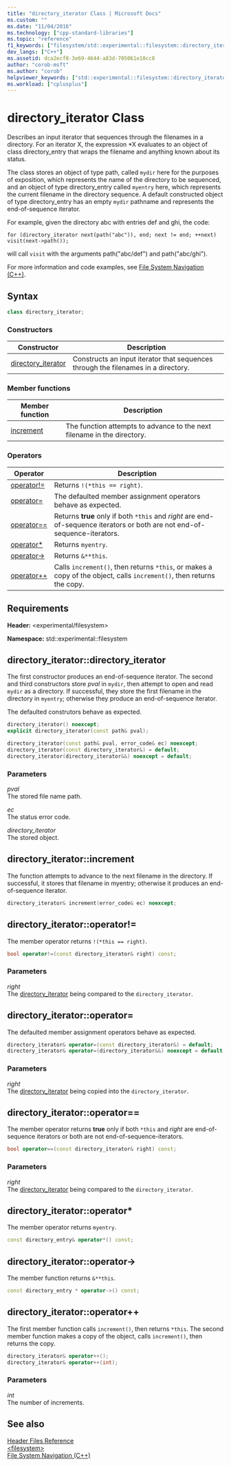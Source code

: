 ```yaml
---
title: "directory_iterator Class | Microsoft Docs"
ms.custom: ""
ms.date: "11/04/2016"
ms.technology: ["cpp-standard-libraries"]
ms.topic: "reference"
f1_keywords: ["filesystem/std::experimental::filesystem::directory_iterator", "filesystem/std::experimental::filesystem::_Directory_iterator::_Directory_iterator", "filesystem/std::experimental::filesystem::directory_iterator::directory_iterator", "filesystem/std::experimental::filesystem::directory_iterator::increment", "filesystem/std::experimental::filesystem::directory_iterator::operator=", "filesystem/std::experimental::filesystem::directory_iterator::operator==", "filesystem/std::experimental::filesystem::directory_iterator::operator!=", "filesystem/std::experimental::filesystem::directory_iterator::operator*", "filesystem/std::experimental::filesystem::directory_iterator::operator-&gt;", "filesystem/std::experimental::filesystem::directory_iterator::operator++"]
dev_langs: ["C++"]
ms.assetid: dca2ecf8-3e69-4644-a83d-705061e10cc8
author: "corob-msft"
ms.author: "corob"
helpviewer_keywords: ["std::experimental::filesystem::directory_iterator", "std::experimental::filesystem::_Directory_iterator::_Directory_iterator", "std::experimental::filesystem::directory_iterator", "std::experimental::filesystem::directory_iterator::directory_iterator", "std::experimental::filesystem::directory_iterator::increment", "std::experimental::filesystem::directory_iterator::operator=", "std::experimental::filesystem::directory_iterator::operator==", "std::experimental::filesystem::directory_iterator::operator!=", "std::experimental::filesystem::directory_iterator::operator*", "std::experimental::filesystem::directory_iterator::operator-&gt;", "std::experimental::filesystem::directory_iterator::operator++"]
ms.workload: ["cplusplus"]
---
```

# directory_iterator Class

Describes an input iterator that sequences through the filenames in a directory. For an iterator X, the expression *X evaluates to an object of class directory_entry that wraps the filename and anything known about its status.

The class stores an object of type path, called `mydir` here for the purposes of exposition, which represents the name of the directory to be sequenced, and an object of type directory_entry called `myentry` here, which represents the current filename in the directory sequence. A default constructed object of type directory_entry has an empty `mydir` pathname and represents the end-of-sequence iterator.

For example, given the directory abc with entries def and ghi, the code:

`for (directory_iterator next(path("abc")), end; next != end; ++next)     visit(next->path());`

will call `visit` with the arguments path("abc/def") and path("abc/ghi").

For more information and code examples, see [File System Navigation (C++)](../standard-library/file-system-navigation.md).

## Syntax

```cpp
class directory_iterator;
```

### Constructors

|Constructor|Description|
|-|-|
|[directory_iterator](#directory_iterator)|Constructs an input iterator that sequences through the filenames in a directory.|

### Member functions

|Member function|Description|
|-|-|
|[increment](#increment)|The function attempts to advance to the next filename in the directory.|

### Operators

|Operator|Description|
|-|-|
|[operator!=](#op_neq)|Returns `!(*this == right)`.|
|[operator=](#op_as)|The defaulted member assignment operators behave as expected.|
|[operator==](#op_eq)|Returns **true** only if both `*this` and *right* are end-of-sequence iterators or both are not end-of-sequence-iterators.|
|[operator*](#op_star)|Returns `myentry`.|
|[operator->](#op_cast)|Returns `&**this`.|
|[operator++](#op_increment)|Calls `increment()`, then returns `*this`, or makes a copy of the object, calls `increment()`, then returns the copy.|

## Requirements

**Header:** \<experimental/filesystem>

**Namespace:** std::experimental::filesystem

## <a name="directory_iterator"></a> directory_iterator::directory_iterator

The first constructor produces an end-of-sequence iterator. The second and third constructors store *pval* in `mydir`, then attempt to open and read `mydir` as a directory. If successful, they store the first filename in the directory in `myentry`; otherwise they produce an end-of-sequence iterator.

The defaulted construtors behave as expected.

```cpp
directory_iterator() noexcept;
explicit directory_iterator(const path& pval);

directory_iterator(const path& pval, error_code& ec) noexcept;
directory_iterator(const directory_iterator&) = default;
directory_iterator(directory_iterator&&) noexcept = default;
```

### Parameters

*pval*<br/>
The stored file name path.

*ec*<br/>
The status error code. 

*directory_iterator*<br/>
The stored object.

## <a name="increment"></a> directory_iterator::increment

The function attempts to advance to the next filename in the directory. If successful, it stores that filename in myentry; otherwise it produces an end-of-sequence iterator.

```cpp
directory_iterator& increment(error_code& ec) noexcept;
```

## <a name="op_neq"></a> directory_iterator::operator!=

The member operator returns `!(*this == right)`.

```cpp
bool operator!=(const directory_iterator& right) const;
```

### Parameters

*right*<br/>
The [directory_iterator](../standard-library/directory-iterator-class.md) being compared to the `directory_iterator`.

## <a name="op_as"></a> directory_iterator::operator=

The defaulted member assignment operators behave as expected.

```cpp
directory_iterator& operator=(const directory_iterator&) = default;
directory_iterator& operator=(directory_iterator&&) noexcept = default;
```

### Parameters

*right*<br/>
The [directory_iterator](../standard-library/directory-iterator-class.md) being copied into the `directory_iterator`.

## <a name="op_eq"></a> directory_iterator::operator==

The member operator returns **true** only if both `*this` and *right* are end-of-sequence iterators or both are not end-of-sequence-iterators.

```cpp
bool operator==(const directory_iterator& right) const;
```

### Parameters

*right*<br/>
The [directory_iterator](../standard-library/directory-iterator-class.md) being compared to the `directory_iterator`.

## <a name="op_star"></a> directory_iterator::operator*

The member operator returns `myentry`.

```cpp
const directory_entry& operator*() const;
```

## <a name="op_cast"></a> directory_iterator::operator->

The member function returns `&**this`.

```cpp
const directory_entry * operator->() const;
```

## <a name="op_increment"></a> directory_iterator::operator++

The first member function calls `increment()`, then returns `*this`. The second member function makes a copy of the object, calls `increment()`, then returns the copy.

```cpp
directory_iterator& operator++();
directory_iterator& operator++(int);
```

### Parameters

*int*<br/>
The number of increments.

## See also

[Header Files Reference](../standard-library/cpp-standard-library-header-files.md)<br/>
[\<filesystem>](../standard-library/filesystem.md)<br/>
[File System Navigation (C++)](../standard-library/file-system-navigation.md)<br/>
